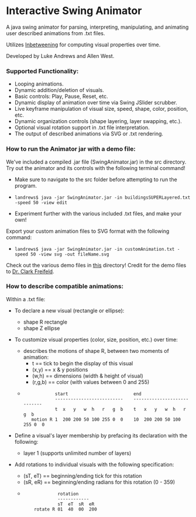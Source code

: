 # Interactive Swing Animator
A java swing animator for parsing, interpreting, manipulating, and animating
user described animations from .txt files.

Utilizes [Inbetweening](https://en.wikipedia.org/wiki/Inbetweening) for computing visual properties over time.

Developed by Luke Andrews and Allen West.

### Supported Functionality:
- Looping animations.
- Dynamic addition/deletion of visuals.
- Basic controls: Play, Pause, Reset, etc.
- Dynamic display of animation over time via Swing JSlider scrubber.
- Live keyframe manipulation of visual size, speed, shape, color, position, etc.
- Dynamic organization controls (shape layering, layer swapping, etc.).
- Optional visual rotation support in .txt file interpretation.
- The output of described animations via SVG or .txt rendering.

### How to run the Animator jar with a demo file:
We've included a compiled .jar file (SwingAnimator.jar) in the src directory.
Try out the animator and its controls with the following terminal command!
- Make sure to navigate to the src folder before attempting to run the program.
-     landrews$ java -jar SwingAnimator.jar -in buildingsSUPERLayered.txt -speed 50 -view edit
- Experiment further with the various included .txt files, and make your own!

Export your custom animation files to SVG format with the following command:
-     landrews$ java -jar SwingAnimator.jar -in customAnimation.txt -speed 50 -view svg -out fileName.svg
Check out the various demo files in [this](https://github.com/lukeandrews239/exCELlence/tree/master/src) directory!
Credit for the demo files to [Dr. Clark Freifeld](https://www.khoury.northeastern.edu/people/clark-freifeld/).

### How to describe compatible animations:
Within a .txt file:

- To declare a new visual (rectangle or ellipse):
    - shape R rectangle
    - shape Z ellipse
 
- To customize visual properties (color, size, position, etc.) over time:
    -  describes the motions of shape R, between two moments of animation:
       - t == tick to begin the display of this visual
       - (x,y) == x & y positions
       - (w,h) == dimensions (width & height of visual)
       - (r,g,b) == color (with values between 0 and 255)
     -                 start                         end
                       --------------------------    ----------------------------
                       t  x   y   w  h   r   g  b    t   x   y   w  h   r   g  b
              motion R 1  200 200 50 100 255 0  0    10  200 200 50 100 255 0  0
              
- Define a visual's layer membership by prefacing its declaration with the following:
    - layer 1 (supports unlimited number of layers)
- Add rotations to individual visuals with the following specification:
    - (sT, eT) == beginning/ending tick for this rotation
    - (sR, eR) == beginning/ending radians for this rotation (0 - 359)
    -                  rotation
                       ------------
                       sT  eT  sR  eR 
              rotate R 01  40  00  200
              